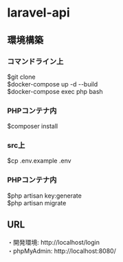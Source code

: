 # laravel-api  

## 環境構築

### コマンドライン上
$git clone   
$docker-compose up -d --build  
$docker-compose exec php bash

### PHPコンテナ内
$composer install

### src上
$cp .env.example .env

### PHPコンテナ内
$php artisan key:generate  
$php artisan migrate  

## URL
・開発環境: http://localhost/login  
・phpMyAdmin: http://localhost:8080/
